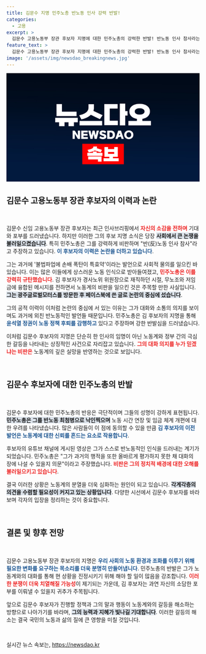 ```yaml
---
title: 김문수 지명 민주노총 반노동 인사 강력 반발!
categories:
  - 고용
excerpt: >
  김문수 고용노동부 장관 후보자 지명에 대한 민주노총의 강력한 반발! 반노동 인사 참사라는 비판 속, 그의 과거 발언들이 다시금 논란의 중심에. 클릭해 자세한 내용을 확인하세요!
feature_text: >
  김문수 고용노동부 장관 후보자 지명에 대한 민주노총의 강력한 반발! 반노동 인사 참사라는 비판 속, 그의 과거 발언들이 다시금 논란의 중심에. 클릭해 자세한 내용을 확인하세요!
image: '/assets/img/newsdao_breakingnews.jpg'
---
```


<p><img src="/assets/img/newsdao_breakingnews.jpg" alt="cryptoinkorea 속보" /></p>

<h2 data-ke-size="size26">김문수 고용노동부 장관 후보자의 이력과 논란</h2>

<p data-ke-size="size16">&nbsp;</p>

<p>김문수 신임 고용노동부 장관 후보자는 최근 인사브리핑에서 <b><span style="color: #ee2323;">자신의 소감을 전하며</span></b> 기대와 포부를 드러냈습니다. 하지만 이러한 그의 후보 지명 소식은 당장 <b><span style="background-color: #21538527;">사회에서 큰 논쟁을 불러일으켰습니다</span></b>. 특히 민주노총은 그를 강력하게 비판하며 "반(反)노동 인사 참사"라고 주장하고 있습니다. <b><span style="color: #1a5490;">이 후보자의 이력은 논란을 더하고 있습니다</span></b>. </p>

<p>그는 과거에 '불법파업에 손배 폭탄이 특효약'이라는 발언으로 사회적 물의를 일으킨 바 있습니다. 이는 많은 이들에게 상스러운 노동 인식으로 받아들여졌고, <b><span style="color: #ee2323;">민주노총은 이를 강력히 규탄했습니다</span></b>. 김 후보자가 경사노위 위원장으로 재직하던 시절, 무노조와 저임금에 융합된 메시지를 전하면서 노동계의 비판을 일으킨 것은 주목할 만한 사실입니다. <b><span style="background-color: #21538527;">그는 광주글로벌모터스를 방문한 후 페이스북에 쓴 글로 논란의 중심에 섰습니다</span></b>. </p>

<p>그의 공적 이력이 이처럼 논란의 중심에 서 있는 이유는 그가 대화와 소통의 의지를 보이며도 과거에 외친 반노동적인 발언들 때문입니다. 민주노총은 김 후보자의 지명을 통해 <b><span style="color: #1a5490;">윤석열 정권이 노동 정책 후퇴를 감행하고</span></b> 있다고 주장하며 강한 반발심을 드러냈습니다. </p>

<p>이처럼 김문수 후보자의 지명은 단순히 한 인사의 임명이 아닌 노동계와 정부 간의 극심한 갈등을 나타내는 상징적인 사건으로 자리잡고 있습니다. <b><span style="color: #ee2323;">그의 대화 의지를 누가 믿겠냐는 비판은</span></b> 노동계의 깊은 실망을 반영하는 것으로 보입니다.</p>

<p data-ke-size="size16">&nbsp;</p>

<h2 data-ke-size="size26">김문수 후보자에 대한 민주노총의 반발</h2>

<p data-ke-size="size16">&nbsp;</p>

<p>김문수 후보자에 대한 민주노총의 반응은 극단적이며 그들의 성명이 강하게 표현됩니다. <b><span style="background-color: #21538527;">민주노총은 그를 반노동 최첨병으로 낙인찍으며</span></b> 노동 시간 연장 및 임금 체계 개편에 대한 우려를 나타냈습니다. 많은 사람들이 이 점에 동의할 수 있을 만큼 <b><span style="color: #1a5490;">김 후보자의 이전 발언은 노동계에 대한 신뢰를 흔드는 요소로 작용합니다</span></b>.</p>

<p>후보자의 유튜브 채널에 게시된 영상은 그가 스스로 반노동적인 인식을 드러내는 계기가 되었습니다. 민주노총은 "그가 과거의 행적을 또한 올바르게 평가하지 못한 채 대화의 장에 나설 수 있을지 의문"이라고 주장했습니다. <b><span style="color: #ee2323;">비판은 그의 정치적 배경에 대한 오해를 불러일으키고 있습니다</span></b>. </p>

<p>결국 이러한 상황은 노동계의 분열을 더욱 심화하는 원인이 되고 있습니다. <b><span style="background-color: #21538527;">각계각층의 의견을 수렴할 필요성이 커지고 있는 상황입니다</span></b>. 다양한 시선에서 김문수 후보자를 바라보며 각자의 입장을 정리하는 것이 중요합니다. </p>

<p data-ke-size="size16">&nbsp;</p>

<h2 data-ke-size="size26">결론 및 향후 전망</h2>

<p data-ke-size="size16">&nbsp;</p>

<p>김문수 고용노동부 장관 후보자의 지명은 <b><span style="color: #1a5490;">우리 사회의 노동 환경과 조화를 이루기 위해 필요한 변화를 요구하는 목소리를 더욱 분명히 만들어냅니다</span></b>. 민주노총의 반발은 그가 노동계와의 대화를 통해 현 상황을 진정시키기 위해 해야 할 일이 많음을 강조합니다. <b><span style="color: #ee2323;">이러한 분쟁이 더욱 치열해질 가능성</span></b>이 제기되는 가운데, 김 후보자는 과연 자신의 소담한 포부를 이뤄낼 수 있을지 귀추가 주목됩니다. </p>

<p>앞으로 김문수 후보자가 진행할 정책과 그의 말과 행동이 노동계와의 갈등을 해소하는 방향으로 나아가기를 바라며, <b><span style="background-color: #21538527;">그의 능력과 지혜가 빛나길 기대합니다</span></b>. 이러한 갈등의 해소는 결국 국민의 노동과 삶의 질에 큰 영향을 미칠 것입니다. </p>

<p data-ke-size="size16">&nbsp;</p>
실시간 뉴스 속보는, <a href="https://newsdao.kr" rel="dofollow">https://newsdao.kr</a>


